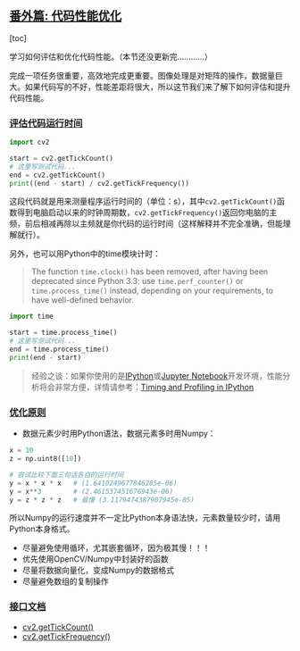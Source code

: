 ## [番外篇: 代码性能优化](http://codec.wang/#/opencv/start/extra-01-code-optimization?id=番外篇-代码性能优化)

[toc]

学习如何评估和优化代码性能。（本节还没更新完…………）

完成一项任务很重要，高效地完成更重要。图像处理是对矩阵的操作，数据量巨大。如果代码写的不好，性能差距将很大，所以这节我们来了解下如何评估和提升代码性能。

### [评估代码运行时间](http://codec.wang/#/opencv/start/extra-01-code-optimization?id=评估代码运行时间)

```python
import cv2

start = cv2.getTickCount()
# 这里写测试代码...
end = cv2.getTickCount()
print((end - start) / cv2.getTickFrequency())
```

这段代码就是用来测量程序运行时间的（单位：s），其中`cv2.getTickCount()`函数得到电脑启动以来的时钟周期数，`cv2.getTickFrequency()`返回你电脑的主频，前后相减再除以主频就是你代码的运行时间（这样解释并不完全准确，但能理解就行）。

另外，也可以用Python中的time模块计时：

> The function `time.clock()` has been removed, after having been deprecated since Python 3.3: use `time.perf_counter()` or `time.process_time()` instead, depending on your requirements, to have well-defined behavior.

```python
import time

start = time.process_time()
# 这里写测试代码...
end = time.process_time()
print(end - start)
```

> 经验之谈：如果你使用的是[IPython](https://baike.baidu.com/item/ipython)或[Jupyter Notebook](https://baike.baidu.com/item/Jupyter)开发环境，性能分析将会非常方便，详情请参考：[Timing and Profiling in IPython](http://pynash.org/2013/03/06/timing-and-profiling/)

### [优化原则](http://codec.wang/#/opencv/start/extra-01-code-optimization?id=优化原则)

- 数据元素少时用Python语法，数据元素多时用Numpy：

```python
x = 10
z = np.uint8([10])

# 尝试比较下面三句话各自的运行时间
y = x * x * x   # (1.6410249677846285e-06)
y = x**3        # (2.461537451676943e-06)
y = z * z * z   # 最慢 (3.1179474387907945e-05) 
```

所以Numpy的运行速度并不一定比Python本身语法快，元素数量较少时，请用Python本身格式。

- 尽量避免使用循环，尤其嵌套循环，因为极其慢！！！
- 优先使用OpenCV/Numpy中封装好的函数
- 尽量将数据向量化，变成Numpy的数据格式
- 尽量避免数组的复制操作

### [接口文档](http://codec.wang/#/opencv/start/extra-01-code-optimization?id=接口文档)

- [cv2.getTickCount()](https://docs.opencv.org/4.0.0/db/de0/group__core__utils.html#gae73f58000611a1af25dd36d496bf4487)
- [cv2.getTickFrequency()](https://docs.opencv.org/4.0.0/db/de0/group__core__utils.html#ga705441a9ef01f47acdc55d87fbe5090c)

